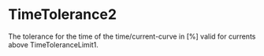 TimeTolerance2
==============

The tolerance for the time of the time/current-curve in [%] valid for currents above TimeToleranceLimit1.
